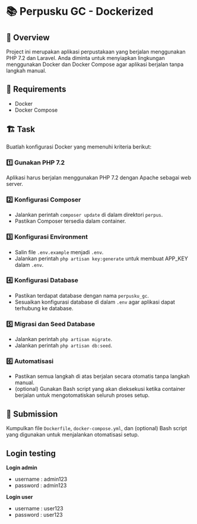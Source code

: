 # 📚 Perpusku GC - Dockerized

## 📌 Overview
Project ini merupakan aplikasi perpustakaan yang berjalan menggunakan PHP 7.2 dan Laravel. Anda diminta untuk menyiapkan lingkungan menggunakan Docker dan Docker Compose agar aplikasi berjalan tanpa langkah manual.

## 🚀 Requirements
- Docker
- Docker Compose

## 🏗️ Task
Buatlah konfigurasi Docker yang memenuhi kriteria berikut:

### 1️⃣ Gunakan PHP 7.2
Aplikasi harus berjalan menggunakan PHP 7.2 dengan Apache sebagai web server.

### 2️⃣ Konfigurasi Composer
- Jalankan perintah `composer update` di dalam direktori `perpus`.
- Pastikan Composer tersedia dalam container.

### 3️⃣ Konfigurasi Environment
- Salin file `.env.example` menjadi `.env`.
- Jalankan perintah `php artisan key:generate` untuk membuat APP_KEY dalam `.env`.

### 4️⃣ Konfigurasi Database
- Pastikan terdapat database dengan nama `perpusku_gc`.
- Sesuaikan konfigurasi database di dalam `.env` agar aplikasi dapat terhubung ke database.

### 5️⃣ Migrasi dan Seed Database
- Jalankan perintah `php artisan migrate`.
- Jalankan perintah `php artisan db:seed`.

### 6️⃣ Automatisasi
- Pastikan semua langkah di atas berjalan secara otomatis tanpa langkah manual.
- (optional) Gunakan Bash script yang akan dieksekusi ketika container berjalan untuk mengotomatiskan seluruh proses setup.

## 📜 Submission
Kumpulkan file `Dockerfile`, `docker-compose.yml`, dan (optional) Bash script yang digunakan untuk menjalankan otomatisasi setup.

## Login testing
**Login admin**
- username : admin123
- password : admin123

**Login user**
- username : user123
- password : user123

